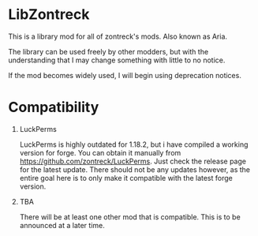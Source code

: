 LibZontreck
=======


This is a library mod for all of zontreck's mods. Also known as Aria.

The library can be used freely by other modders, but with the understanding that I may change something with little to no notice. 

If the mod becomes widely used, I will begin using deprecation notices.


Compatibility
=====

1) LuckPerms
   
   LuckPerms is highly outdated for 1.18.2, but i have compiled a working version for forge. You can obtain it manually from https://github.com/zontreck/LuckPerms. Just check the release page for the latest update.  There should not be any updates however, as the entire goal here is to only make it compatible with the latest forge version.

2) TBA

   There will be at least one other mod that is compatible. This is to be announced at a later time.